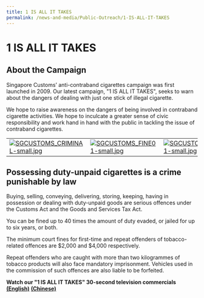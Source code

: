 ```yaml
---
title: 1 IS ALL IT TAKES
permalink: /news-and-media/Public-Outreach/1-IS-ALL-IT-TAKES
---
```


# 1 IS ALL IT TAKES

## About the Campaign

Singapore Customs’ anti-contraband cigarettes campaign was first launched in 2009. Our latest campaign, "1 IS ALL IT TAKES", seeks to warn about the dangers of dealing with just one stick of illegal cigarette.

We hope to raise awareness on the dangers of being involved in contraband cigarette activities. We hope to inculcate a greater sense of civic responsibility and work hand in hand with the public in tackling the issue of contraband cigarettes.

|  |  |  |
|--|--|--|
|[![SGCUSTOMS_CRIMINAL-small.jpg](https://github.com/isomerpages/singapore-customs/blob/staging/images/SGCUSTOMS_CRIMINAL-small.jpg?raw=true)](https://www.customs.gov.sg/-/media/cus/images/news-and-media/sgcustoms_criminal01.jpg?la=en&hash=20CB163E3312D26438E2F262327C920B952F54F6)  |  [![SGCUSTOMS_FINE01-small.jpg](https://github.com/isomerpages/singapore-customs/blob/staging/images/SGCUSTOMS_FINE01-small.jpg?raw=true)](https://www.customs.gov.sg/-/media/cus/images/news-and-media/sgcustoms_fine01.jpg?la=en&hash=0F89237B9C4E7A8C5CD55C1B939A3B8805B3F907)  | [![SGCUSTOMS_JAILED01-small.jpg](https://github.com/isomerpages/singapore-customs/blob/staging/images/SGCUSTOMS_JAILED01-small.jpg?raw=true)](https://www.customs.gov.sg/-/media/cus/images/news-and-media/sgcustoms_jailed01.jpg?la=en&hash=416DBF0904023E62CFE6ECF3D8F5C4223CDA4453) |

## Possessing duty-unpaid cigarettes is a crime punishable by law

Buying, selling, conveying, delivering, storing, keeping, having in possession or dealing with duty-unpaid goods are serious offences under the Customs Act and the Goods and Services Tax Act.

You can be fined up to 40 times the amount of duty evaded, or jailed for up to six years, or both.

The minimum court fines for first-time and repeat offenders of tobacco-related offences are $2,000 and $4,000 respectively.

Repeat offenders who are caught with more than two kilogrammes of tobacco products will also face mandatory imprisonment. Vehicles used in the commission of such offences are also liable to be forfeited.

**Watch our "1 IS ALL IT TAKES" 30-second television commercials** [**(English)**](https://www.youtube.com/watch?v=o2Ji1KK_X9U)  [**(Chinese)**](https://www.youtube.com/watch?v=Z9sNocdV3zk)
